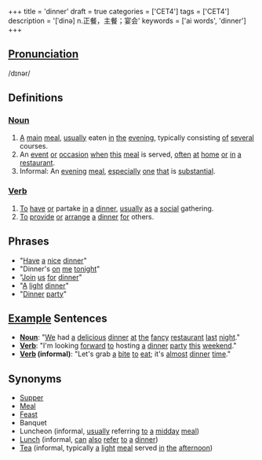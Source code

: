 +++
title = 'dinner'
draft = true
categories = ['CET4']
tags = ['CET4']
description = '[ˈdinə] n.正餐，主餐；宴会'
keywords = ['ai words', 'dinner']
+++

## [Pronunciation](/en/post/pronunciation/)
/dɪnər/

## Definitions
### [Noun](/en/post/noun/)
1. [A](/en/post/a/) [main](/en/post/main/) [meal](/en/post/meal/), [usually](/en/post/usually/) eaten [in](/en/post/in/) [the](/en/post/the/) [evening](/en/post/evening/), typically consisting [of](/en/post/of/) [several](/en/post/several/) courses.
2. An [event](/en/post/event/) [or](/en/post/or/) [occasion](/en/post/occasion/) [when](/en/post/when/) [this](/en/post/this/) [meal](/en/post/meal/) is served, [often](/en/post/often/) [at](/en/post/at/) [home](/en/post/home/) [or](/en/post/or/) [in](/en/post/in/) [a](/en/post/a/) [restaurant](/en/post/restaurant/).
3. Informal: An [evening](/en/post/evening/) [meal](/en/post/meal/), [especially](/en/post/especially/) [one](/en/post/one/) [that](/en/post/that/) is [substantial](/en/post/substantial/).

### [Verb](/en/post/verb/)
1. [To](/en/post/to/) [have](/en/post/have/) [or](/en/post/or/) partake [in](/en/post/in/) [a](/en/post/a/) [dinner](/en/post/dinner/), [usually](/en/post/usually/) [as](/en/post/as/) [a](/en/post/a/) [social](/en/post/social/) gathering.
2. [To](/en/post/to/) [provide](/en/post/provide/) [or](/en/post/or/) [arrange](/en/post/arrange/) [a](/en/post/a/) [dinner](/en/post/dinner/) [for](/en/post/for/) others.

## Phrases
- "[Have](/en/post/have/) [a](/en/post/a/) [nice](/en/post/nice/) [dinner](/en/post/dinner/)"
- "Dinner's [on](/en/post/on/) [me](/en/post/me/) [tonight](/en/post/tonight/)"
- "[Join](/en/post/join/) [us](/en/post/us/) [for](/en/post/for/) [dinner](/en/post/dinner/)"
- "[A](/en/post/a/) [light](/en/post/light/) [dinner](/en/post/dinner/)"
- "[Dinner](/en/post/dinner/) [party](/en/post/party/)"

## [Example](/en/post/example/) Sentences
- **[Noun](/en/post/noun/)**: "[We](/en/post/we/) had [a](/en/post/a/) [delicious](/en/post/delicious/) [dinner](/en/post/dinner/) [at](/en/post/at/) [the](/en/post/the/) [fancy](/en/post/fancy/) [restaurant](/en/post/restaurant/) [last](/en/post/last/) [night](/en/post/night/)."
- **[Verb](/en/post/verb/)**: "I'm looking [forward](/en/post/forward/) [to](/en/post/to/) hosting [a](/en/post/a/) [dinner](/en/post/dinner/) [party](/en/post/party/) [this](/en/post/this/) [weekend](/en/post/weekend/)."
- **[Verb](/en/post/verb/) (informal)**: "Let's grab [a](/en/post/a/) [bite](/en/post/bite/) [to](/en/post/to/) [eat](/en/post/eat/); it's [almost](/en/post/almost/) [dinner](/en/post/dinner/) [time](/en/post/time/)."

## Synonyms
- [Supper](/en/post/supper/)
- [Meal](/en/post/meal/)
- [Feast](/en/post/feast/)
- Banquet
- Luncheon (informal, [usually](/en/post/usually/) referring [to](/en/post/to/) [a](/en/post/a/) [midday](/en/post/midday/) [meal](/en/post/meal/))
- [Lunch](/en/post/lunch/) (informal, [can](/en/post/can/) [also](/en/post/also/) [refer](/en/post/refer/) [to](/en/post/to/) [a](/en/post/a/) [dinner](/en/post/dinner/))
- [Tea](/en/post/tea/) (informal, typically [a](/en/post/a/) [light](/en/post/light/) [meal](/en/post/meal/) served [in](/en/post/in/) [the](/en/post/the/) [afternoon](/en/post/afternoon/))

